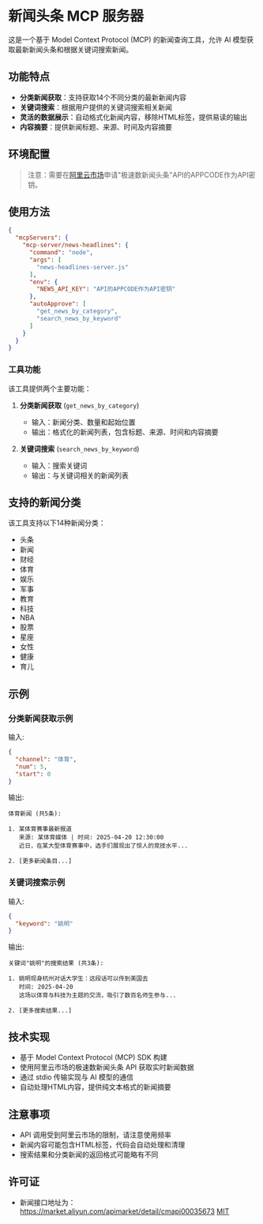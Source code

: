 # 新闻头条 MCP 服务器

这是一个基于 Model Context Protocol (MCP) 的新闻查询工具，允许 AI 模型获取最新新闻头条和根据关键词搜索新闻。

## 功能特点

- **分类新闻获取**：支持获取14个不同分类的最新新闻内容
- **关键词搜索**：根据用户提供的关键词搜索相关新闻
- **灵活的数据展示**：自动格式化新闻内容，移除HTML标签，提供易读的输出
- **内容摘要**：提供新闻标题、来源、时间及内容摘要

## 环境配置

> 注意：需要在[阿里云市场](https://market.aliyun.com/)申请"极速数新闻头条"API的APPCODE作为API密钥。

## 使用方法
```json
{
  "mcpServers": {
    "mcp-server/news-headlines": {
      "command": "node",
      "args": [
        "news-headlines-server.js"
      ],
      "env": {
        "NEWS_API_KEY": "API的APPCODE作为API密钥"
      },
      "autoApprove": [
        "get_news_by_category",
        "search_news_by_keyword"
      ]
    }
  }
}
```

### 工具功能

该工具提供两个主要功能：

1. **分类新闻获取** (`get_news_by_category`)
   - 输入：新闻分类、数量和起始位置
   - 输出：格式化的新闻列表，包含标题、来源、时间和内容摘要

2. **关键词搜索** (`search_news_by_keyword`)
   - 输入：搜索关键词
   - 输出：与关键词相关的新闻列表

## 支持的新闻分类

该工具支持以下14种新闻分类：
- 头条
- 新闻
- 财经
- 体育
- 娱乐
- 军事
- 教育
- 科技
- NBA
- 股票
- 星座
- 女性
- 健康
- 育儿

## 示例

### 分类新闻获取示例

输入:
```json
{
  "channel": "体育",
  "num": 5,
  "start": 0
}
```

输出:
```
体育新闻 (共5条):

1. 某体育赛事最新报道
   来源: 某体育媒体 | 时间: 2025-04-20 12:30:00
   近日，在某大型体育赛事中，选手们展现出了惊人的竞技水平...

2. [更多新闻条目...]
```

### 关键词搜索示例

输入:
```json
{
  "keyword": "姚明"
}
```

输出:
```
关键词"姚明"的搜索结果 (共3条):

1. 姚明现身杭州对话大学生：这段话可以传到美国去
   时间: 2025-04-20
   这场以体育与科技为主题的交流，吸引了数百名师生参与...

2. [更多搜索结果...]
```

## 技术实现

- 基于 Model Context Protocol (MCP) SDK 构建
- 使用阿里云市场的极速数新闻头条 API 获取实时新闻数据
- 通过 stdio 传输实现与 AI 模型的通信
- 自动处理HTML内容，提供纯文本格式的新闻摘要

## 注意事项

- API 调用受到阿里云市场的限制，请注意使用频率
- 新闻内容可能包含HTML标签，代码会自动处理和清理
- 搜索结果和分类新闻的返回格式可能略有不同

## 许可证
- 新闻接口地址为：https://market.aliyun.com/apimarket/detail/cmapi00035673
[MIT](LICENSE)